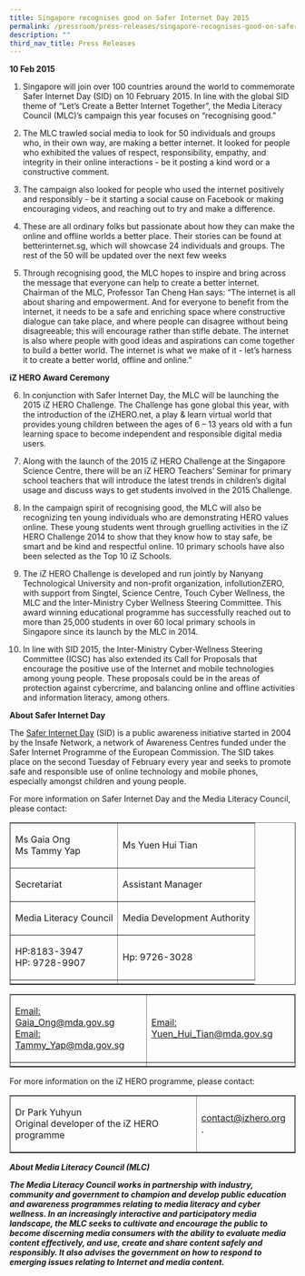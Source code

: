 ```yaml
---
title: Singapore recognises good on Safer Internet Day 2015
permalink: /pressroom/press-releases/singapore-recognises-good-on-safer-internet-day-2015/
description: ""
third_nav_title: Press Releases
---
```

**10 Feb 2015**

1.   Singapore will join over 100 countries around the world to commemorate Safer Internet Day (SID) on 10 February 2015. In line with the global SID theme of “Let’s Create a Better Internet Together”, the Media Literacy Council (MLC)’s campaign this year focuses on “recognising good.”

2.   The MLC trawled social media to look for 50 individuals and groups who, in their own way, are making a better internet. It looked for people who exhibited the values of respect, responsibility, empathy, and integrity in their online interactions - be it posting a kind word or a constructive comment.

3.   The campaign also looked for people who used the internet positively and responsibly - be it starting a social cause on Facebook or making encouraging videos, and reaching out to try and make a difference.

4.   These are all ordinary folks but passionate about how they can make the online and offline worlds a better place. Their stories can be found at betterinternet.sg, which will showcase 24 individuals and groups. The rest of the 50 will be updated over the next few weeks

5.   Through recognising good, the MLC hopes to inspire and bring across the message that everyone can help to create a better internet. Chairman of the MLC, Professor Tan Cheng Han says: “The internet is all about sharing and empowerment. And for everyone to benefit from the internet, it needs to be a safe and enriching space where constructive dialogue can take place, and where people can disagree without being disagreeable; this will encourage rather than stifle debate. The internet is also where people with good ideas and aspirations can come together to build a better world. The internet is what we make of it - let’s harness it to create a better world, offline and online.”

**iZ HERO Award Ceremony**   

6.   In conjunction with Safer Internet Day, the MLC will be launching the 2015 iZ HERO Challenge. The Challenge has gone global this year, with the introduction of the iZHERO.net, a play &amp; learn virtual world that provides young children between the ages of 6 – 13 years old with a fun learning space to become independent and responsible digital media users.

7.   Along with the launch of the 2015 iZ HERO Challenge at the Singapore Science Centre, there will be an iZ HERO Teachers’ Seminar for primary school teachers that will introduce the latest trends in children’s digital usage and discuss ways to get students involved in the 2015 Challenge.

8.   In the campaign spirit of recognising good, the MLC will also be recognizing ten young individuals who are demonstrating HERO values online. These young students went through gruelling activities in the iZ HERO Challenge 2014 to show that they know how to stay safe, be smart and be kind and respectful online. 10 primary schools have also been selected as the Top 10 iZ Schools.

9.   The iZ HERO Challenge is developed and run jointly by Nanyang Technological University and non-profit organization, infollutionZERO, with support from Singtel, Science Centre, Touch Cyber Wellness, the MLC and the Inter-Ministry Cyber Wellness Steering Committee. This award winning educational programme has successfully reached out to more than 25,000 students in over 60 local primary schools in Singapore since its launch by the MLC in 2014.

10.   In line with SID 2015, the Inter-Ministry Cyber-Wellness Steering Committee (ICSC) has also extended its Call for Proposals that encourage the positive use of the Internet and mobile technologies among young people. These proposals could be in the areas of protection against cybercrime, and balancing online and offline activities and information literacy, among others.

**About Safer Internet Day**

The [Safer Internet Day](http://www.saferinternetday.org/web/guest/about) (SID) is a public awareness initiative started in 2004 by the Insafe Network, a network of Awareness Centres funded under the Safer Internet Programme of the European Commission. The SID takes place on the second Tuesday of February every year and seeks to promote safe and responsible use of online technology and mobile phones, especially amongst children and young people.

For more information on Safer Internet Day and the Media Literacy Council, please contact:


<table border="1"><tbody><tr><td><p><span>Ms Gaia Ong<br>Ms Tammy Yap</span></p></td><td><p><span>Ms Yuen Hui Tian</span></p></td></tr><tr><td><p><span>Secretariat</span></p></td><td><p><span>Assistant Manager</span></p></td></tr><tr><td><p><span>Media Literacy Council</span></p></td><td><p><span>Media Development Authority</span></p></td></tr><tr><td><p><span>HP:8183-3947<br>HP: 9728-9907</span></p></td><td><p><span>Hp: 9726-3028</span></p></td></tr><tr><td></td></tr></tbody></table><table border="1"><tbody><tr><td><p><span><a href="mailto:Gaia_Ong@mda.gov.sg">Email: Gaia_Ong@mda.gov.sg</a><br><a href="mailto:Tammy_Yap@mda.gov.sg">Email: Tammy_Yap@mda.gov.sg</a></span></p></td><td><p><span><a href="mailto:Yuen_Hui_Tian@mda.gov.sg">Email: Yuen_Hui_Tian@mda.gov.sg</a></span></p></td></tr><tr><td></td></tr></tbody></table>
 
 For more information on the iZ HERO programme, please contact:

<table border="1"><tbody><tr><td><p><span>Dr Park Yuhyun<br>Original developer of the iZ HERO programme</span></p></td><td><p><span><a href="mailto:contact@izhero.org">contact@izhero.org </a>.</span></p></td></tr></tbody></table>

_**About Media Literacy Council (MLC)**_

_**The Media Literacy Council works in partnership with industry, community and government to champion and develop public education and awareness programmes relating to media literacy and cyber wellness. In an increasingly interactive and participatory media landscape, the MLC seeks to cultivate and encourage the public to become discerning media consumers with the ability to evaluate media content effectively, and use, create and share content safely and responsibly. It also advises the government on how to respond to emerging issues relating to Internet and media content.**_